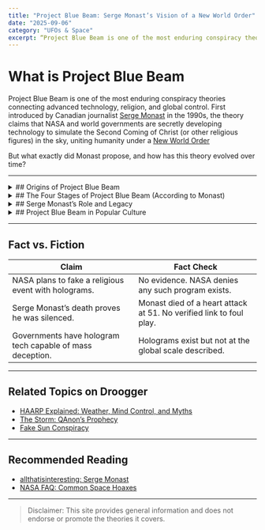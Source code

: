 ```yaml
---
title: "Project Blue Beam: Serge Monast’s Vision of a New World Order"
date: "2025-09-06"
category: "UFOs & Space"
excerpt: “Project Blue Beam is one of the most enduring conspiracy theories...”
---
```


# What is Project Blue Beam

Project Blue Beam is one of the most enduring conspiracy theories connecting advanced technology, religion, and global control. First introduced by Canadian journalist [Serge Monast](https://www.warwicks.com/book/9798875840876) in the 1990s, the theory claims that NASA and world governments are secretly developing technology to simulate the Second Coming of Christ (or other religious figures) in the sky, uniting humanity under a [New World Order](https://www.middlebury.edu/institute/academics/centers-initiatives/ctec/ctec-publications/new-world-order-historical-origins-dangerous)

But what exactly did Monast propose, and how has this theory evolved over time?

---

<details>
<summary>## Origins of Project Blue Beam</summary>

- Introduced in 1994 by Serge Monast through lectures and self-published writings.  
- Claimed NASA would stage a fake alien invasion or divine event using holograms, lasers, and mind-control technologies.  
- Linked to existing fears of global surveillance and religious manipulation.
</details>

<details>
<summary>## The Four Stages of Project Blue Beam (According to Monast)</summary>

- **Discrediting Archaeology** – Fake discoveries would rewrite human history.  
- **Massive Space Show** – Holographic projections of religious figures in the sky.  
- **Artificial Telepathy** – Mind-control using ELF (extremely low frequency) waves.  
- **New World Religion & Global Government** – A single authoritarian system uniting humanity.
</details>

<details>
<summary>## Serge Monast’s Role and Legacy</summary>

- Serge Monast was a Canadian investigative journalist and conspiracy theorist.  
- His writings gained traction in alternative circles but were largely dismissed by mainstream media.  
- He died in 1996, which some of his followers claim was suspicious.
</details>

<details>
<summary>## Project Blue Beam in Popular Culture</summary>

- Resurfaces in discussions about UFO disclosure and government secrecy.  
- Tied into newer conspiracies such as **5G mind control** and **HAARP weather control**.  
- Often cited when unexplained **sky phenomena** or mass sightings occur.
</details>

---

## Fact vs. Fiction

| Claim | Fact Check |
|---|---|
| NASA plans to fake a religious event with holograms. | No evidence. NASA denies any such program exists. |
| Serge Monast’s death proves he was silenced. | Monast died of a heart attack at 51. No verified link to foul play. |
| Governments have hologram tech capable of mass deception. | Holograms exist but not at the global scale described. |

---

## Related Topics on Droogger

- [HAARP Explained: Weather, Mind Control, and Myths](/haarp-explained-weather-mind-control-and-myths)  
- [The Storm: QAnon’s Prophecy](/the-storm-qanon-prophecy)  
- [Fake Sun Conspiracy](/the-fake-sun-conspiracy-is-our-star-an-illusion)  

---

## Recommended Reading

- [allthatisinteresting: Serge Monast](https://allthatsinteresting.com/serge-monast)  
- [NASA FAQ: Common Space Hoaxes](https://www.nasa.gov/?search=common+space+hoaxes)  

---

> Disclaimer: This site provides general information and does not endorse or promote the theories it covers.
